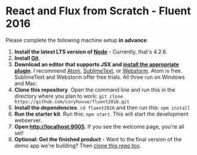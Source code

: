 # React and Flux from Scratch - Fluent 2016

Please complete the following machine setup **in advance**:  
 1. **Install the latest LTS version of [Node](https://nodejs.org)** - Currently, that's 4.2.6.  
 2. **Install [Git](https://git-scm.com/downloads)**.  
 3. **Download an editor that supports JSX and [install the appropriate plugin](https://github.com/facebook/react/wiki/Complementary-Tools#jsx-integrations)**. I recommend [Atom](https://atom.io), [SublimeText](http://www.sublimetext.com), or [Webstorm](https://www.jetbrains.com/webstorm/). Atom is free. SublimeText and Webstorm  offer free trials. All three run on Windows and Mac.  
 4. **Clone this repository**. Open the command line and run this in the directory where you plan to work: 
```git clone https://github.com/coryhouse/fluent2016.git```  
 5. **Install the dependencies**. `cd fluent2016` and then run this: `npm install`  
 6. **Run the starter kit**. Run this: `npm start`. This will start the development webserver.  
 7. **Open [http://localhost:9005](http://localhost:9005).** If you see the welcome page, you're all set!
 8. **Optional: Get the finished product** - Want to the final version of the demo app we're building? Then [clone this repo too](https://github.com/coryhouse/fluent2016complete).
